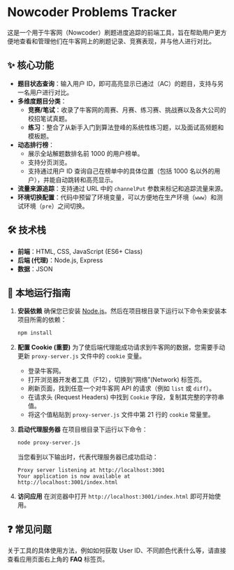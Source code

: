 # Nowcoder Problems Tracker

这是一个用于牛客网（Nowcoder）刷题进度追踪的前端工具，旨在帮助用户更方便地查看和管理他们在牛客网上的刷题记录、竞赛表现，并与他人进行对比。

## ✨ 核心功能

- **题目状态查询**：输入用户 ID，即可高亮显示已通过（AC）的题目，支持与另一名用户进行对比。
- **多维度题目分类**：
    - **竞赛/笔试**：收录了牛客网的周赛、月赛、练习赛、挑战赛以及各大公司的校招笔试真题。
    - **练习**：整合了从新手入门到算法登峰的系统性练习题，以及面试高频题和模板题。
- **动态排行榜**：
    - 展示全站解题数排名前 1000 的用户榜单。
    - 支持分页浏览。
    - 支持通过用户 ID 查询自己在榜单中的具体位置（包括 1000 名以外的用户），并能自动跳转和高亮显示。
- **流量来源追踪**：支持通过 URL 中的 `channelPut` 参数来标记和追踪流量来源。
- **环境切换配置**：代码中预留了环境变量，可以方便地在生产环境（`www`）和测试环境（`pre`）之间切换。

## 🛠️ 技术栈

- **前端**：HTML, CSS, JavaScript (ES6+ Class)
- **后端 (代理)**：Node.js, Express
- **数据**：JSON

## 🚀 本地运行指南

1.  **安装依赖**
    确保您已安装 [Node.js](https://nodejs.org/)。然后在项目根目录下运行以下命令来安装本项目所需的依赖：
    ```bash
    npm install
    ```

2.  **配置 Cookie (重要)**
    为了使后端代理能成功请求到牛客网的数据，您需要手动更新 `proxy-server.js` 文件中的 `cookie` 变量。
    - 登录牛客网。
    - 打开浏览器开发者工具（F12），切换到“网络”(Network) 标签页。
    - 刷新页面，找到任意一个对牛客网 API 的请求（例如 `list` 或 `diff`）。
    - 在请求头 (Request Headers) 中找到 `Cookie` 字段，复制其完整的字符串值。
    - 将这个值粘贴到 `proxy-server.js` 文件中第 21 行的 `cookie` 常量里。

3.  **启动代理服务器**
    在项目根目录下运行以下命令：
    ```bash
    node proxy-server.js
    ```
    当您看到以下输出时，代表代理服务器已成功启动：
    ```
    Proxy server listening at http://localhost:3001
    Your application is now available at http://localhost:3001/index.html
    ```

4.  **访问应用**
    在浏览器中打开 `http://localhost:3001/index.html` 即可开始使用。

## ❓ 常见问题

关于工具的具体使用方法，例如如何获取 User ID、不同颜色代表什么等，请直接查看应用页面右上角的 **FAQ** 标签页。
